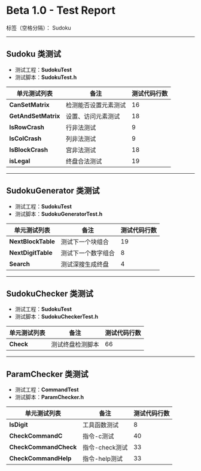 ﻿# Beta 1.0 - Test Report

标签（空格分隔）： Sudoku

---

## **Sudoku 类测试**

- 测试工程：**SudokuTest**
- 测试脚本：**SudokuTest.h**

| 单元测试列表     | 备注 | 测试代码行数 | 
| ---------------- | ---- | ------------ | 
| **CanSetMatrix** | 检测能否设置元素测试 | 16
| **GetAndSetMatrix** | 设置、访问元素测试 | 18
| **IsRowCrash** | 行非法测试 | 9
| **IsColCrash** | 列非法测试 | 9
| **IsBlockCrash** | 宫非法测试 | 18
| **isLegal** | 终盘合法测试 | 19


---

## **SudokuGenerator 类测试**

- 测试工程：**SudokuTest**
- 测试脚本：**SudokuGeneratorTest.h**

| 单元测试列表     | 备注 | 测试代码行数 | 
| ---------------- | ---- | ------------ | 
| **NextBlockTable** | 测试下一个块组合 | 19
| **NextDigitTable** | 测试下一个数字组合 | 8
| **Search** | 测试深搜生成终盘 | 4


---

## **SudokuChecker 类测试**

- 测试工程：**SudokuTest**
- 测试脚本：**SudokuCheckerTest.h**

| 单元测试列表     | 备注 | 测试代码行数 | 
| ---------------- | ---- | ------------ | 
| **Check** | 测试终盘检测脚本 | 66


---

## **ParamChecker 类测试**

- 测试工程：**CommandTest**
- 测试脚本：**ParamChecker.h**

| 单元测试列表     | 备注 | 测试代码行数 | 
| ---------------- | ---- | ------------ | 
| **IsDigit** | 工具函数测试 | 8
| **CheckCommandC** | 指令-c测试 | 40
| **CheckCommandCheck** | 指令-check测试 | 33
| **CheckCommandHelp**  | 指令-help测试  | 33